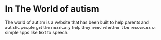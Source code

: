 <h1>In The World of autism</h1>
<p>The world of autism is a website that has been built to help parents and autistic people get the nessicary help they need whether it be resources or simple apps like text to speech. </p>
